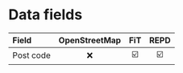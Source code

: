 Data fields
========

| Field | OpenStreetMap | FiT | REPD
|:---|:---:|:---:|:---:|
| Post code | :x: | :ballot_box_with_check: | :ballot_box_with_check: |
